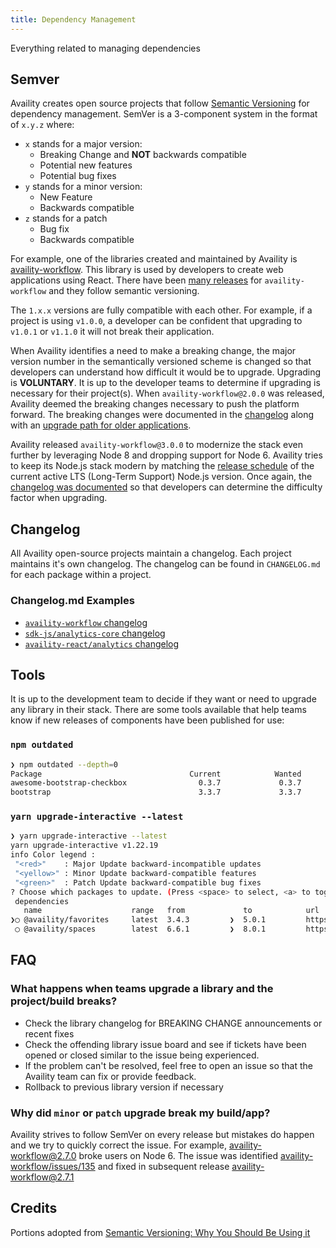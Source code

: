 ```yaml
---
title: Dependency Management
---
```


Everything related to managing dependencies

## Semver

Availity creates open source projects that follow [Semantic Versioning](https://semver.org/) for dependency management. SemVer is a 3-component system in the format of `x.y.z` where:

-   `x` stands for a major version:
    -   Breaking Change and **NOT** backwards compatible
    -   Potential new features
    -   Potential bug fixes
-   `y` stands for a minor version:
    -   New Feature
    -   Backwards compatible
-   `z` stands for a patch
    -   Bug fix
    -   Backwards compatible

For example, one of the libraries created and maintained by Availity is [availity-workflow](https://github.com/Availity/availity-workflow). This library is used by developers to create web applications using React. There have been [many releases](https://github.com/Availity/availity-workflow/tags) for `availity-workflow` and they follow semantic versioning.

The `1.x.x` versions are fully compatible with each other. For example, if a project is using `v1.0.0`, a developer can be confident that upgrading to `v1.0.1` or `v1.1.0` it will not break their application.

When Availity identifies a need to make a breaking change, the major version number in the semantically versioned scheme is changed so that developers can understand how difficult it would be to upgrade. Upgrading is **VOLUNTARY**. It is up to the developer teams to determine if upgrading is necessary for their project(s). When `availity-workflow@2.0.0` was released, Availity deemed the breaking changes necessary to push the platform forward. The breaking changes were documented in the [changelog](https://github.com/Availity/availity-workflow/releases/tag/v2.0.0) along with an [upgrade path for older applications](https://github.com/Availity/availity-toolkit/wiki/Upgrading-to-availity-angular-2.x-and-availity-workflow-2.x).

Availity released `availity-workflow@3.0.0` to modernize the stack even further by leveraging Node 8 and dropping support for Node 6. Availity tries to keep its Node.js stack modern by matching the [release schedule](https://github.com/nodejs/Release#release-schedule) of the current active LTS (Long-Term Support) Node.js version. Once again, the [changelog was documented](https://github.com/Availity/availity-workflow/releases/tag/v3.0.0) so that developers can determine the difficulty factor when upgrading.

## Changelog

All Availity open-source projects maintain a changelog. Each project maintains it's own changelog. The changelog can be found in `CHANGELOG.md` for each package within a project.

### Changelog.md Examples

-   [`availity-workflow` changelog](https://github.com/Availity/availity-workflow/blob/master/packages/workflow/CHANGELOG.md)
-   [`sdk-js/analytics-core` changelog](https://github.com/Availity/sdk-js/blob/master/packages/analytics-core/CHANGELOG.md)
-   [`availity-react/analytics` changelog](https://github.com/Availity/availity-react/blob/master/packages/analytics/CHANGELOG.md)

## Tools

It is up to the development team to decide if they want or need to upgrade any library in their stack. There are some tools available that help teams know if new releases of components have been published for use:

### `npm outdated`

```bash
❯ npm outdated --depth=0
Package                                 Current            Wanted        Latest  Location
awesome-bootstrap-checkbox                0.3.7             0.3.7         1.0.0  availity-toolkit > availity-uikit
bootstrap                                 3.3.7             3.3.7         4.0.0  availity-toolkit > availity-uikit
```

### `yarn upgrade-interactive --latest`

```bash
❯ yarn upgrade-interactive --latest
yarn upgrade-interactive v1.22.19
info Color legend :
 "<red>"    : Major Update backward-incompatible updates
 "<yellow>" : Minor Update backward-compatible features
 "<green>"  : Patch Update backward-compatible bug fixes
? Choose which packages to update. (Press <space> to select, <a> to toggle all, <i> to invert selection)
 dependencies
   name                    range   from             to            url
❯◯ @availity/favorites     latest  3.4.3         ❯  5.0.1         https://availity.github.io/availity-react/components/favorites/index
 ◯ @availity/spaces        latest  6.6.1         ❯  8.0.1         https://availity.github.io/availity-react/components/spaces/index
```

## FAQ

### What happens when teams upgrade a library and the project/build breaks?

-   Check the library changelog for BREAKING CHANGE announcements or recent fixes
-   Check the offending library issue board and see if tickets have been
    opened or closed similar to the issue being experienced.
-   If the problem can't be resolved, feel free to open an issue so that the Availity team can fix or provide feedback.
-   Rollback to previous library version if necessary

### Why did `minor` or `patch` upgrade break my build/app?

Availity strives to follow SemVer on every release but mistakes do happen and we try to quickly correct the issue. For example, [availity-workflow@2.7.0](https://github.com/Availity/availity-workflow/releases/tag/v2.7.0) broke users on Node 6. The issue was identified [availity-workflow/issues/135](https://github.com/Availity/availity-workflow/issues/135) and fixed in subsequent release [availity-workflow@2.7.1](https://github.com/Availity/availity-workflow/releases/tag/v2.7.1)

## Credits

Portions adopted from [Semantic Versioning: Why You Should Be Using it](https://www.sitepoint.com/semantic-versioning-why-you-should-using/)

